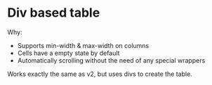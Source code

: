 # Div based table

Why:

- Supports min-width & max-width on columns
- Cells have a empty state by default
- Automatically scrolling without the need of any special wrappers

Works exactly the same as v2, but uses divs to create the table.
